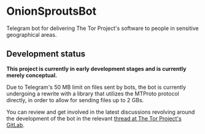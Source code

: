 # OnionSproutsBot

Telegram bot for delivering The Tor Project's software to people in sensitive geographical areas.

## Development status

**This project is currently in early development stages and is currently merely conceptual.**

Due to Telegram's 50 MB limit on files sent by bots, the bot is currently undergoing a rewrite with a library that utilizes the MTProto protocol directly, in order to allow for sending files up to 2 GBs.

You can review and get involved in the latest discussions revolving around the development of the bot in the relevant [thread at The Tor Project's GitLab](https://gitlab.torproject.org/tpo/anti-censorship/gettor-project/trac/-/issues/22011).
